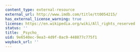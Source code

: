```yaml
---
content_type: external-resource
external_url: http://www.imdb.com/title/tt0054215/
has_external_license_warning: true
license: https://en.wikipedia.org/wiki/All_rights_reserved
status: ''
title: _Psycho_
uid: 9e6540ec-9ea3-4d9f-8ac9-448877c775f1
wayback_url: ''
---
```

